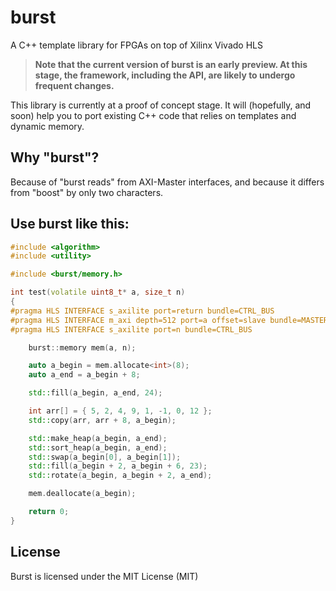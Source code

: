 burst
=====

A C++ template library for FPGAs on top of Xilinx Vivado HLS

> **Note that the current version of burst is an early preview. At this stage, the framework, including the API, are likely to undergo frequent changes.**

This library is currently at a proof of concept stage. It will (hopefully, and soon) help you to port existing C++ code that relies on templates and dynamic memory.

Why "burst"?
------------

Because of "burst reads" from AXI-Master interfaces, and because it differs from "boost" by only two characters.

Use burst like this:
--------------------

```C++
#include <algorithm>
#include <utility>

#include <burst/memory.h>

int test(volatile uint8_t* a, size_t n)
{
#pragma HLS INTERFACE s_axilite port=return bundle=CTRL_BUS
#pragma HLS INTERFACE m_axi depth=512 port=a offset=slave bundle=MASTER_BUS
#pragma HLS INTERFACE s_axilite port=n bundle=CTRL_BUS

    burst::memory mem(a, n);

    auto a_begin = mem.allocate<int>(8);
    auto a_end = a_begin + 8;

    std::fill(a_begin, a_end, 24);

    int arr[] = { 5, 2, 4, 9, 1, -1, 0, 12 };
    std::copy(arr, arr + 8, a_begin);

    std::make_heap(a_begin, a_end);
    std::sort_heap(a_begin, a_end);
    std::swap(a_begin[0], a_begin[1]);
    std::fill(a_begin + 2, a_begin + 6, 23);
    std::rotate(a_begin, a_begin + 2, a_end);

    mem.deallocate(a_begin);

    return 0;
}
```

License
-------

Burst is licensed under the MIT License (MIT)
